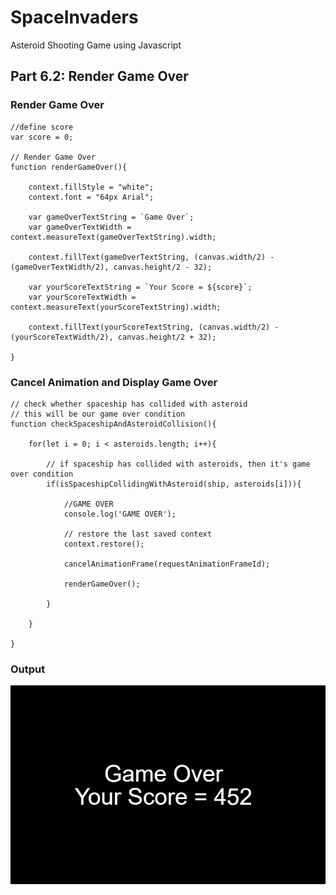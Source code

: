 # SpaceInvaders
Asteroid Shooting Game using Javascript

## Part 6.2: Render Game Over

### Render Game Over
```
//define score
var score = 0;

// Render Game Over
function renderGameOver(){

    context.fillStyle = "white";
    context.font = "64px Arial";

    var gameOverTextString = `Game Over`;
    var gameOverTextWidth = context.measureText(gameOverTextString).width;

    context.fillText(gameOverTextString, (canvas.width/2) - (gameOverTextWidth/2), canvas.height/2 - 32);

    var yourScoreTextString = `Your Score = ${score}`;
    var yourScoreTextWidth = context.measureText(yourScoreTextString).width;

    context.fillText(yourScoreTextString, (canvas.width/2) - (yourScoreTextWidth/2), canvas.height/2 + 32);

}
```

### Cancel Animation and Display Game Over
```
// check whether spaceship has collided with asteroid
// this will be our game over condition
function checkSpaceshipAndAsteroidCollision(){

    for(let i = 0; i < asteroids.length; i++){

        // if spaceship has collided with asteroids, then it's game over condition
        if(isSpaceshipCollidingWithAsteroid(ship, asteroids[i])){

            //GAME OVER
            console.log('GAME OVER');
            
            // restore the last saved context
            context.restore();

            cancelAnimationFrame(requestAnimationFrameId);
            
            renderGameOver();

        }

    }

}
```

### Output
![rendergameover.png](https://github.com/Shubham-Vishwakarma/SpaceInvaders/blob/main/part6.2-rendergameover/rendergameover.png)